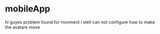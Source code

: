 # mobileApp
hi guyes 
problem found for movment 
i stell can not configure how to make the avatare move

